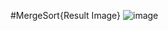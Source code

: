 #MergeSort{Result Image}
![image](https://github.com/user-attachments/assets/ee6f9011-5e65-41d9-ae1d-8477ab31768a)
